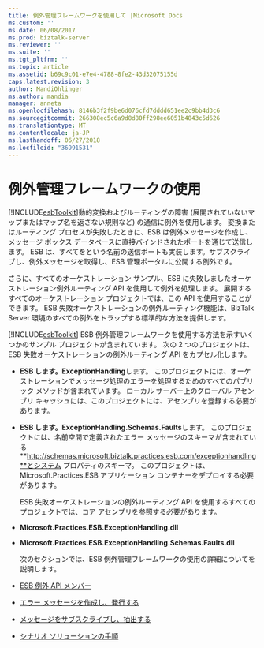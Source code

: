 ```yaml
---
title: 例外管理フレームワークを使用して |Microsoft Docs
ms.custom: ''
ms.date: 06/08/2017
ms.prod: biztalk-server
ms.reviewer: ''
ms.suite: ''
ms.tgt_pltfrm: ''
ms.topic: article
ms.assetid: b69c9c01-e7e4-4788-8fe2-43d32075155d
caps.latest.revision: 3
author: MandiOhlinger
ms.author: mandia
manager: anneta
ms.openlocfilehash: 8146b3f2f9be6d076cfd7dddd651ee2c9bb4d3c6
ms.sourcegitcommit: 266308ec5c6a9d8d80ff298ee6051b4843c5d626
ms.translationtype: MT
ms.contentlocale: ja-JP
ms.lasthandoff: 06/27/2018
ms.locfileid: "36991531"
---
```

# <a name="using-the-exception-management-framework"></a>例外管理フレームワークの使用
[!INCLUDE[esbToolkit](../includes/esbtoolkit-md.md)]動的変換およびルーティングの障害 (展開されていないマップまたはマップ名を返さない規則など) の通信に例外を使用します。 変換またはルーティング プロセスが失敗したときに、ESB は例外メッセージを作成し、メッセージ ボックス データベースに直接バインドされたポートを通じて送信します。 ESB は、すべてをという名前の送信ポートも実装します。サブスクライブし、例外メッセージを取得し、ESB 管理ポータルに公開する例外です。  

 さらに、すべてのオーケストレーション サンプル、ESB に失敗しましたオーケストレーション例外ルーティング API を使用して例外を処理します。 展開するすべてのオーケストレーション プロジェクトでは、この API を使用することができます。 ESB 失敗オーケストレーションの例外ルーティング機能は、BizTalk Server 環境のすべての例外をトラップする標準的な方法を提供します。  

 [!INCLUDE[esbToolkit](../includes/esbtoolkit-md.md)] ESB 例外管理フレームワークを使用する方法を示すいくつかのサンプル プロジェクトが含まれています。 次の 2 つのプロジェクトは、ESB 失敗オーケストレーションの例外ルーティング API をカプセル化します。  

- **ESB します。ExceptionHandling**します。 このプロジェクトには、オーケストレーションでメッセージ処理のエラーを処理するためのすべてのパブリック メソッドが含まれています。 ローカル サーバー上のグローバル アセンブリ キャッシュには、このプロジェクトには、アセンブリを登録する必要があります。  

- **ESB します。ExceptionHandling.Schemas.Faults**します。 このプロジェクトには、名前空間で定義されたエラー メッセージのスキーマが含まれている**http://schemas.microsoft.biztalk.practices.esb.com/exceptionhandling**とシステム プロパティのスキーマ。 このプロジェクトは、Microsoft.Practices.ESB アプリケーション コンテナーをデプロイする必要があります。  

  ESB 失敗オーケストレーションの例外ルーティング API を使用するすべてのプロジェクトでは、コア アセンブリを参照する必要があります。  

- **Microsoft.Practices.ESB.ExceptionHandling.dll**  

- **Microsoft.Practices.ESB.ExceptionHandling.Schemas.Faults.dll**  

  次のセクションでは、ESB 例外管理フレームワークの使用の詳細についてを説明します。  

- [ESB 例外 API メンバー](../esb-toolkit/the-esb-exception-api-members.md)  

- [エラー メッセージを作成し、発行する](../esb-toolkit/creating-and-publishing-fault-messages.md)  

- [メッセージをサブスクライブし、抽出する](../esb-toolkit/subscribing-to-and-extracting-messages.md)  

- [シナリオ ソリューションの手順](../esb-toolkit/scenario-solution-steps.md)

